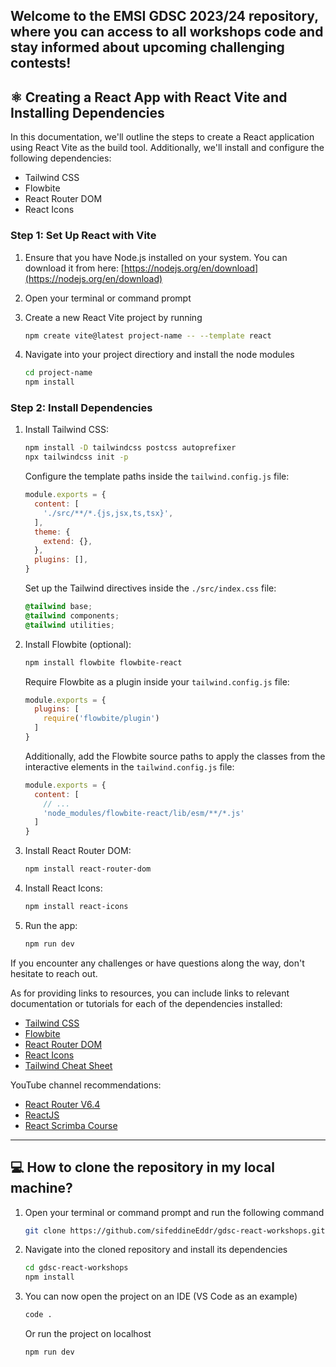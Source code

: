 ## Welcome to the EMSI GDSC 2023/24 repository, where you can access to all workshops code and stay informed about upcoming challenging contests!


## ⚛ Creating a React App with React Vite and Installing Dependencies

In this documentation, we'll outline the steps to create a React application using React Vite as the build tool. Additionally, we'll install and configure the following dependencies:

- Tailwind CSS
- Flowbite
- React Router DOM
- React Icons

### Step 1: Set Up React with Vite

1. Ensure that you have Node.js installed on your system. You can download it from here: [https://nodejs.org/en/download](https://nodejs.org/en/download)
2. Open your terminal or command prompt
3. Create a new React Vite project by running
    
    ```bash
    npm create vite@latest project-name -- --template react
    ```
    
4. Navigate into your project directiory and install the node modules
    
    ```bash
    cd project-name
    npm install
    ```
    

### Step 2: Install Dependencies

1. Install Tailwind CSS:
    
    ```bash
    npm install -D tailwindcss postcss autoprefixer
    npx tailwindcss init -p
    
    ```
    
    Configure the template paths inside the `tailwind.config.js` file:
    
    ```jsx
    module.exports = {
      content: [
        './src/**/*.{js,jsx,ts,tsx}',
      ],
      theme: {
        extend: {},
      },
      plugins: [],
    }
    
    ```
    
    Set up the Tailwind directives inside the `./src/index.css` file:
    
    ```css
    @tailwind base;
    @tailwind components;
    @tailwind utilities;
    
    ```
    
2. Install Flowbite (optional):
    
    ```bash
    npm install flowbite flowbite-react
    
    ```
    
    Require Flowbite as a plugin inside your `tailwind.config.js` file:
    
    ```jsx
    module.exports = {
      plugins: [
        require('flowbite/plugin')
      ]
    }
    
    ```
    
    Additionally, add the Flowbite source paths to apply the classes from the interactive elements in the `tailwind.config.js` file:
    
    ```jsx
    module.exports = {
      content: [
        // ...
        'node_modules/flowbite-react/lib/esm/**/*.js'
      ]
    }
    
    ```
    
3. Install React Router DOM:
    
    ```bash
    npm install react-router-dom
    
    ```
    
4. Install React Icons:
    
    ```bash
    npm install react-icons
    
    ```
    
5. Run the app:
    
    ```bash
    npm run dev
    
    ```
    

If you encounter any challenges or have questions along the way, don't hesitate to reach out.

As for providing links to resources, you can include links to relevant documentation or tutorials for each of the dependencies installed:

- [Tailwind CSS](https://tailwindcss.com/docs/installation)
- [Flowbite](https://flowbite.com/docs/getting-started/react/)
- [React Router DOM](https://reactrouter.com/en/main/start/overview)
- [React Icons](https://react-icons.github.io/react-icons/)
- [Tailwind Cheat Sheet](https://nerdcave.com/tailwind-cheat-sheet)

YouTube channel recommendations:

- [React Router V6.4](https://www.youtube.com/watch?v=oTIJunBa6MA)
- [ReactJS](https://www.youtube.com/watch?v=CgkZ7MvWUAA)
- [React Scrimba Course](https://scrimba.com/learn/learnreact)

---

## 💻 How to clone the repository in my local machine?

1. Open your terminal or command prompt and run the following command
    
    ```bash
    git clone https://github.com/sifeddineEddr/gdsc-react-workshops.git
    ```
    
2. Navigate into the cloned repository and install its dependencies
    
    ```bash
    cd gdsc-react-workshops
    npm install
    ```
    
3. You can now open the project on an IDE (VS Code as an example)
    
    ```bash
    code .
    ```
    
    Or run the project on localhost
    
    ```bash
    npm run dev
    ```